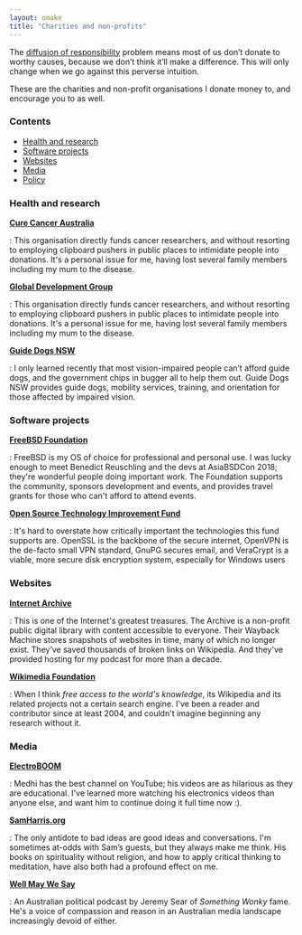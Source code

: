```yaml
---
layout: omake
title: "Charities and non-profits"
---
```

The [diffusion of responsibility] problem means most of us don’t donate to worthy causes, because we don’t think it’ll make a difference. This will only change when we go against this perverse intuition.

These are the charities and non-profit organisations I donate money to, and encourage you to as well.

### Contents

* [Health and research](#health)
* [Software projects](#software)
* [Websites](#websites)
* [Media](#media)
* [Policy](#policy)


<h3 id="health">Health and research</h3>

**[Cure Cancer Australia](https://curecancer.org/)**

: This organisation directly funds cancer researchers, and without resorting to employing clipboard pushers in public places to intimidate people into donations. It's a personal issue for me, having lost several family members including my mum to the disease.

**[Global Development Group](http://globaldevelopmentgroup.org/au/)**

: This organisation directly funds cancer researchers, and without resorting to employing clipboard pushers in public places to intimidate people into donations. It's a personal issue for me, having lost several family members including my mum to the disease.

**[Guide Dogs NSW](https://www.guidedogs.com.au/)**

: I only learned recently that most vision-impaired people can’t afford guide dogs, and the government chips in bugger all to help them out. Guide Dogs NSW provides guide dogs, mobility services, training, and orientation for those affected by impaired vision.


<h3 id="software">Software projects</h3>

**[FreeBSD Foundation](https://freebsdfoundation.org/)**

: FreeBSD is my OS of choice for professional and personal use. I was lucky enough to meet Benedict Reuschling and the devs at AsiaBSDCon 2018; they're wonderful people doing important work. The Foundation supports the community, sponsors development and events, and provides travel grants for those who can't afford to attend events.

**[Open Source Technology Improvement Fund](https://ostif.org/donate-to-ostif/)**

: It's hard to overstate how critically important the technologies this fund supports are. OpenSSL is the backbone of the secure internet, OpenVPN is the de-facto small VPN standard, GnuPG secures email, and VeraCrypt is a viable, more secure disk encryption system, especially for Windows users


<h3 id="websites">Websites</h3>

**[Internet Archive](https://archive.org/donate/)**

: This is one of the Internet's greatest treasures. The Archive is a non-profit public digital library with content accessible to everyone. Their Wayback Machine stores snapshots of websites in time, many of which no longer exist. They’ve saved thousands of broken links on Wikipedia. And they've provided hosting for my podcast for more than a decade.

**[Wikimedia Foundation](https://wikimediafoundation.org/wiki/Ways_to_Give)**

: When I think *free access to the world's knowledge*, its Wikipedia and its related projects not a certain search engine. I've been a reader and contributor since at least 2004, and couldn't imagine beginning any research without it.


<h3 id="media">Media</h3>

**[ElectroBOOM](https://www.youtube.com/channel/UCJ0-OtVpF0wOKEqT2Z1HEtA)**

: Medhi has the best channel on YouTube; his videos are as hilarious as they are educational. I've learned more watching his electronics videos than anyone else, and want him to continue doing it full time now :).

**[SamHarris.org](https://samharris.org)**

: The only antidote to bad ideas are good ideas and conversations. I'm sometimes at-odds with Sam’s guests, but they always make me think. His books on spirituality without religion, and how to apply critical thinking to meditation, have also both had a profound effect on me.

**[Well May We Say](http://www.wellmaywesay.com/)**

: An Australian political podcast by Jeremy Sear of *Something Wonky* fame. He's a voice of compassion and reason in an Australian media landscape increasingly devoid of either.


[diffusion of responsibility]: https://en.wikipedia.org/wiki/Diffusion_of_responsibility 
